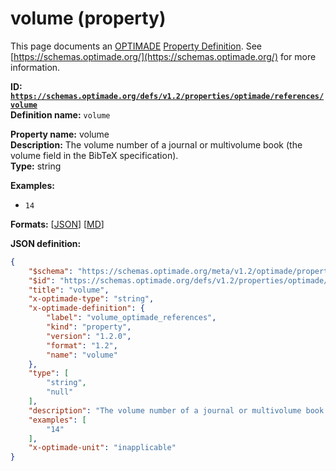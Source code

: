 # volume (property)

This page documents an [OPTIMADE](https://www.optimade.org/) [Property Definition](https://schemas.optimade.org/#definitions). See [https://schemas.optimade.org/](https://schemas.optimade.org/) for more information.

**ID: [`https://schemas.optimade.org/defs/v1.2/properties/optimade/references/volume`](https://schemas.optimade.org/defs/v1.2/properties/optimade/references/volume.md)**  
**Definition name:** `volume`

**Property name:** volume  
**Description:** The volume number of a journal or multivolume book (the volume field in the BibTeX specification).  
**Type:** string  



**Examples:**

- `14`

**Formats:** [[JSON](volume.json)] [[MD](volume.md)]

**JSON definition:**

``` json
{
    "$schema": "https://schemas.optimade.org/meta/v1.2/optimade/property_definition.md",
    "$id": "https://schemas.optimade.org/defs/v1.2/properties/optimade/references/volume",
    "title": "volume",
    "x-optimade-type": "string",
    "x-optimade-definition": {
        "label": "volume_optimade_references",
        "kind": "property",
        "version": "1.2.0",
        "format": "1.2",
        "name": "volume"
    },
    "type": [
        "string",
        "null"
    ],
    "description": "The volume number of a journal or multivolume book (the volume field in the BibTeX specification).",
    "examples": [
        "14"
    ],
    "x-optimade-unit": "inapplicable"
}
```